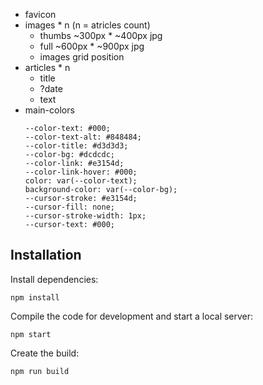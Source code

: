 - favicon
- images * n (n = atricles count)
  - thumbs ~300px * ~400px jpg
  - full ~600px * ~900px jpg
  - images grid position 
- articles * n
  - title
  - ?date
  - text
- main-colors
  ```
  --color-text: #000;
  --color-text-alt: #848484;
  --color-title: #d3d3d3;
  --color-bg: #dcdcdc;
  --color-link: #e3154d;
  --color-link-hover: #000;
  color: var(--color-text);
  background-color: var(--color-bg);
  --cursor-stroke: #e3154d;
  --cursor-fill: none;
  --cursor-stroke-width: 1px;
  --cursor-text: #000;
  ```


## Installation

Install dependencies:

```
npm install
```

Compile the code for development and start a local server:

```
npm start
```

Create the build:

```
npm run build
```
